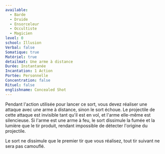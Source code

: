 ```yaml
---
available:
  - Barde
  - Druide
  - Ensorceleur
  - Occultiste
  - Magicien
level: 0
school: Illusion
Verbal: false
Somatique: true
Matériel: true
detailmat: Une arme à distance
Durée: Instantanée
Incantation: 1 Action
Portée: Personnelle
Concentration: false
Rituel: false
englishname: Concealed Shot
---
```

Pendant l'action utilisée pour lancer ce sort, vous devez réaliser une attaque avec une arme à distance, sinon le sort échoue. Le projectile de cette attaque est invisible tant qu'il est en vol, et l'arme elle-même est silencieuse. Si l'arme est une arme à feu, le sort dissimule la fumée et la lumière que le tir produit, rendant impossible de détecter l'origine du projectile.

Le sort ne dissimule que le premier tir que vous réalisez, tout tir suivant ne sera pas camouflé.
